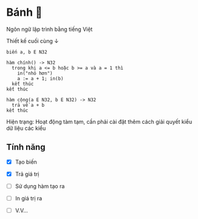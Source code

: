 # Bánh 🥖

Ngôn ngữ lập trình bằng tiếng Việt

Thiết kế cuối cùng ↓

```banh
biến a, b E N32

hàm chính() -> N32
  trong khi a <= b hoặc b >= a và a = 1 thì
    in("nhỏ hơn")
    a := a + 1; in(b)
  kết thúc
kết thúc

hàm cộng(a E N32, b E N32) -> N32
  trả về a + b
kết thúc
```

Hiện trạng: Hoạt động tàm tạm, cần phải cài đặt thêm cách giải quyết kiểu dữ liệu các kiểu

## Tính năng
  
- [x] Tạo biến
  
- [x] Trả giá trị
  
- [ ] Sử dụng hàm tạo ra
  
- [ ] In giá trị ra
  
- [ ] V.V...
